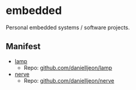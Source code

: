 # embedded

Personal embedded systems / software projects.

## Manifest

- [lamp](lamp)
    - Repo: [github.com/danielljeon/lamp](https://github.com/danielljeon/lamp)
- [nerve](nerve)
    - Repo: [github.com/danielljeon/nerve](https://github.com/danielljeon/nerve)
